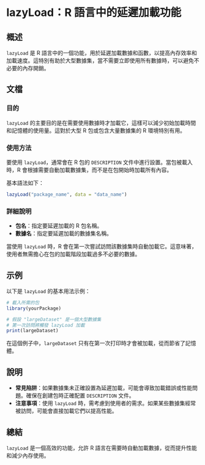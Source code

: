 <!--
Meta Description: # lazyLoad：R 語言中的延遲加載功能 ## 概述 `lazyLoad` 是 R 語言中的一個功能，用於延遲加載數據和函數，以提高內存效率和加載速度。這特別有助於大型數據集，當不需要立即使用所有數據時，可以避免不必要的內存開銷。 ## 文檔 ### 目的 `lazyLoad` 的主要目的是在...
Meta Keywords: lazyload, largedataset, description, 語言中的延遲加載功能, 語言中的一個功能
-->

# lazyLoad：R 語言中的延遲加載功能

## 概述
`lazyLoad` 是 R 語言中的一個功能，用於延遲加載數據和函數，以提高內存效率和加載速度。這特別有助於大型數據集，當不需要立即使用所有數據時，可以避免不必要的內存開銷。

## 文檔
### 目的
`lazyLoad` 的主要目的是在需要使用數據時才加載它，這樣可以減少初始加載時間和記憶體的使用量。這對於大型 R 包或包含大量數據集的 R 環境特別有用。

### 使用方法
要使用 `lazyLoad`，通常會在 R 包的 `DESCRIPTION` 文件中進行設置。當包被載入時，R 會根據需要自動加載數據集，而不是在包開始時加載所有內容。

基本語法如下：
```R
lazyLoad("package_name", data = "data_name")
```

### 詳細說明
- **包名**：指定要延遲加載的 R 包名稱。
- **數據名**：指定要延遲加載的數據集名稱。

當使用 `lazyLoad` 時，R 會在第一次嘗試訪問該數據集時自動加載它。這意味著，使用者無需擔心在包的加載階段加載過多不必要的數據。

## 示例
以下是 `lazyLoad` 的基本用法示例：

```R
# 載入所需的包
library(yourPackage)

# 假設 "largeDataset" 是一個大型數據集
# 第一次訪問將觸發 lazyLoad 加載
print(largeDataset)
```

在這個例子中，`largeDataset` 只有在第一次打印時才會被加載，從而節省了記憶體。

## 說明
- **常見陷阱**：如果數據集未正確設置為延遲加載，可能會導致加載錯誤或性能問題。確保在創建包時正確配置 `DESCRIPTION` 文件。
- **注意事項**：使用 `lazyLoad` 時，需考慮到使用者的需求。如果某些數據集經常被訪問，可能會直接加載它們以提高性能。

## 總結
`lazyLoad` 是一個高效的功能，允許 R 語言在需要時自動加載數據，從而提升性能和減少內存使用。